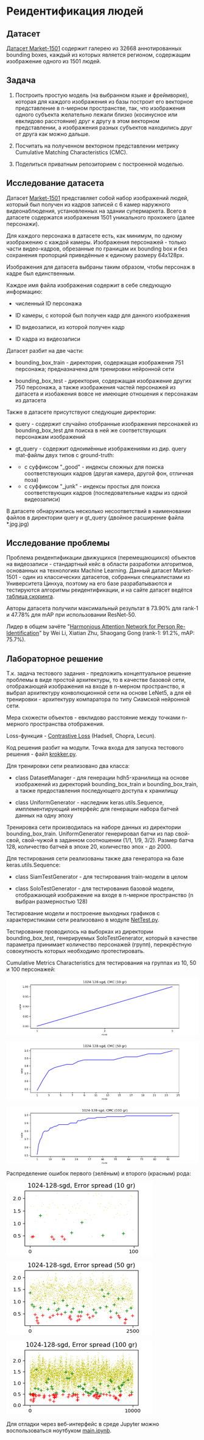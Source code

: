 # Реидентификация людей

## Датасет

[Датасет Market-1501](https://drive.google.com/file/d/0B8-rUzbwVRk0c054eEozWG9COHM/view) содержит галерею из 32668 аннотированных bounding boxes, каждый из которых является регионом, содержащим изображение одного из 1501 людей.

## Задача

1. Построить простую модель (на выбранном языке и фреймворке), которая для каждого изображения из базы построит его векторное представление в n-мерном пространстве, так, что изображения одного субъекта желательно лежали близко (косинусное или евклидово расстояние) друг к другу в этом векторном представлении, а изображения разных субъектов находились друг от друга как можно дальше.
2. Посчитать на полученном векторном представлении метрику Cumulative Matching Characteristics (CMC).

3. Поделиться приватным репозиторием с построенной моделью.

## Исследование датасета

Датасет [Market-1501](http://www.liangzheng.org/Project/project_reid.html) представляет собой набор изображений людей, который был получен из кадров записей с 6 камер наружного видеонаблюдения, установленных на здании супермаркета. Всего в датасете содержатся изображения 1501 уникального прохожего (далее персонажи).

Для каждого персонажа в датасете есть, как минимум, по одному изображению с каждой камеры. Изображения персонажей - только части видео-кадров, обрезанные по границам их bounding box и без сохранения пропорций приведённые к единому размеру 64х128px.

Изображения для датасета выбраны таким образом, чтобы персонаж в кадре был единственным.

Каждое имя файла изображения содержит в себе следующую информацию:

* численный ID персонажа

* ID камеры, с которой был получен кадр для данного изображения

* ID видеозаписи, из которой получен кадр

* ID кадра из видеозаписи

Датасет разбит на две части:

* bounding_box_train - директория, содержащая изображения 751 персонажа; предназначена для тренировки нейронной сети

* bounding_box_test - директория, содержащая изображение других 750 персонажа, а также изображения частей персонажей из датасета и изобажения вовсе не имеющие отношения к персонажам из датасета

Также в датасете присутствуют следующие директории:

* query - содержит случайно отобранные изображения персонажей из bounding_box_test для поиска в ней же соответствующих персонажам изображений

* gt_query - содержит одноимённые изображениями из дир. query mat-файлы двух типов с ground-truth:

* * с суффиксом "_good" - индексы сложных для поиска соответствующих кадров (другая камера, другой фон, отличная поза)

* * с суффиксом "_junk" - индексы простых для поиска соответствующих кадров (последовательные кадры из одной видеозаписи)

В датасете обнаружились несколько несоответствий в наименовании файлов в директории query и gt_query (двойное расширение файла *.jpg.jpg)

## Исследование проблемы

Проблема реидентификации движущихся (перемещающихся) объектов на видеозаписи - стандартный кейс в области разработки алгоритмов, основанных на технологиях Machine Learning. Данный датасет Market-1501 - один из классических датасетов, собранных специалистами из Университета Цинхуа, поэтому на его базе разрабатываются и тестируются алгоритмы реидентификации, и на сайте датасет ведётся [таблица скоринга](http://www.liangzheng.org/Project/state_of_the_art_market1501.html).

Авторы датасета получили максимальный результат в 73.90% для rank-1 и 47.78% для mAP при использовании ResNet-50.

Лидер в общем зачёте "[Harmonious Attention Network for Person Re-Identification](https://arxiv.org/pdf/1802.08122.pdf)" by Wei Li, Xiatian Zhu, Shaogang Gong (rank-1: 91.2%, mAP: 75.7%).


## Лабораторное решение

Т.к. задача тестового задания - предложить концептуальное решение проблемы в виде простой архитектуры, то в качестве базовой сети, отображающей изображения на входе в n-мерном пространство, я выбрал архитектуру конволюционной сети на основе LeNet5, а для её тренировки - архитектуру компаратора по типу Сиамской нейронной сети.

Мера схожести объектов - евклидово расстояние между точками n-мерного пространства отображения.

Loss-функция - [Contrastive Loss](http://yann.lecun.com/exdb/publis/pdf/hadsell-chopra-lecun-06.pdf) (Hadsell, Chopra, Lecun).

Код решения разбит на модули. Точка входа для запуска тестового решения - файл [krokker.py](https://github.com/dzubape/market-1501/blob/master/krokker.py). 

Для тренировки сети реализовано два класса:

* class DatasetManager - для генерации hdh5-хранилища на основе изображений из директорий bounding_box_train и bounding_box_train, а также предоставления последующего доступа к хранилищу

* class UniformGenerator - наследник keras.utils.Sequence, имплементирующий интерфейс для генерации набора батчей данных на одну эпоху

Тренировка сети производилась на наборе данных из директории bounding_box_train. UniformGenerator генерировал батчи из пар свой-свой, свой-чужой в заданном соотношении (1/1, 1/9, 3/2). Размер батча 128, количество батчей в эпохе 20, количество эпох - до 2000.

Для тестирования сети реализованы также два генератора на базе keras.utils.Sequence:

* class SiamTestGenerator - для тестирования train-модели в целом

* class SoloTestGenerator - для тестирования базовой модели, отображающей изображение на входе в n-мерное пространство (n выбран размерностью 128)

Тестирование модели и построение выходных графиков с характеристиками сети реализовано в модуле [NetTest.py](https://github.com/dzubape/market-1501/blob/master/NetTest.py).

Тестирование проводилось на выборках из директории bounding_box_test, генерируемых SoloTestGenerator, который в качестве параметра принимает количество персонажей (групп), перекрёстную совокупность которых необходимо протестировать.

Cumulative Metrics Characteristics для тестирования на группах из 10, 50 и 100 персонажей:

![erspr 10](plot/1024-128-sgd_CMC_10_gr.png)

![erspr 50](plot/1024-128-sgd_CMC_50_gr.png)

![erspr 100](plot/1024-128-sgd_CMC_100_gr.png)

Распределение ошибок первого (зелёным) и второго (красным) рода:

![CMC 10](plot/1024-128-sgd_Error_spread_10_gr.png)

![CMC 50](plot/1024-128-sgd_Error_spread_50_gr.png)

![CMC 100](plot/1024-128-sgd_Error_spread_100_gr.png)

Для отладки через веб-интерфейс в среде Jupyter можно воспользоваться ноутбуком [main.ipynb](https://github.com/dzubape/market-1501/blob/master/main.ipynb).
